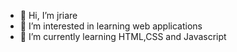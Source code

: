 - 👋 Hi, I’m jriare
- 👀 I’m interested in learning web applications
- 🌱 I’m currently learning HTML,CSS and Javascript


<!---
jriare84/jriare84 is a ✨ special ✨ repository because its `README.md` (this file) appears on your GitHub profile.
You can click the Preview link to take a look at your changes.
--->
